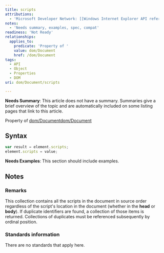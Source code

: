 ```yaml
---
title: scripts
attributions:
  - 'Microsoft Developer Network: [[Windows Internet Explorer API reference](http://msdn.microsoft.com/en-us/library/ie/hh828809%28v=vs.85%29.aspx) Article]'
notes:
  - 'Needs summary, examples, spec, compat'
readiness: 'Not Ready'
relationships:
  applies_to:
    predicate: 'Property of '
    value: dom/Document
    href: /dom/Document
tags:
  - API
  - Object
  - Properties
  - DOM
uri: dom/Document/scripts

---
```

**Needs Summary**: This article does not have a summary. Summaries give a brief overview of the topic and are automatically included on some listing pages that link to this article.

Property of [dom/Document](/dom/Document)[dom/Document](/dom/Document)

## Syntax

``` js
var result = element.scripts;
element.scripts = value;
```

**Needs Examples**: This section should include examples.

## Notes

### Remarks

This collection contains all the scripts in the document in source order regardless of the script's location in the document (whether in the **head** or **body**). If duplicate identifiers are found, a collection of those items is returned. Collections of duplicates must be referenced subsequently by ordinal position.

### Standards information

There are no standards that apply here.
